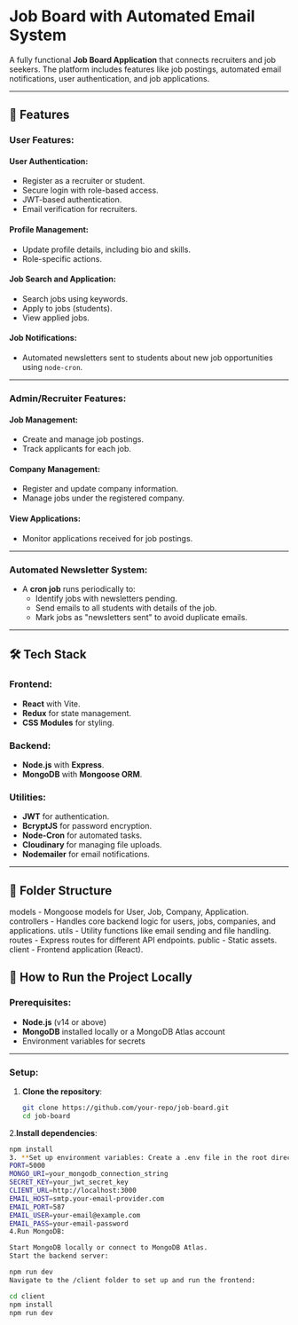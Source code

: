 # Job Board with Automated Email System

A fully functional **Job Board Application** that connects recruiters and job seekers. The platform includes features like job postings, automated email notifications, user authentication, and job applications.

---

## 🚀 Features

### User Features:
#### User Authentication:
- Register as a recruiter or student.
- Secure login with role-based access.
- JWT-based authentication.
- Email verification for recruiters.

#### Profile Management:
- Update profile details, including bio and skills.
- Role-specific actions.

#### Job Search and Application:
- Search jobs using keywords.
- Apply to jobs (students).
- View applied jobs.

#### Job Notifications:
- Automated newsletters sent to students about new job opportunities using `node-cron`.

---

### Admin/Recruiter Features:
#### Job Management:
- Create and manage job postings.
- Track applicants for each job.

#### Company Management:
- Register and update company information.
- Manage jobs under the registered company.

#### View Applications:
- Monitor applications received for job postings.

---

### Automated Newsletter System:
- A **cron job** runs periodically to:
  - Identify jobs with newsletters pending.
  - Send emails to all students with details of the job.
  - Mark jobs as "newsletters sent" to avoid duplicate emails.

---

## 🛠️ Tech Stack

### Frontend:
- **React** with Vite.
- **Redux** for state management.
- **CSS Modules** for styling.

### Backend:
- **Node.js** with **Express**.
- **MongoDB** with **Mongoose ORM**.

### Utilities:
- **JWT** for authentication.
- **BcryptJS** for password encryption.
- **Node-Cron** for automated tasks.
- **Cloudinary** for managing file uploads.
- **Nodemailer** for email notifications.

---

## 📂 Folder Structure

models        - Mongoose models for User, Job, Company, Application.
controllers   - Handles core backend logic for users, jobs, companies, and applications.
utils         - Utility functions like email sending and file handling.
routes        - Express routes for different API endpoints.
public        - Static assets.
client        - Frontend application (React).
## 🚀 How to Run the Project Locally

### Prerequisites:
- **Node.js** (v14 or above)
- **MongoDB** installed locally or a MongoDB Atlas account
- Environment variables for secrets

---

### Setup:

1. **Clone the repository**:
   ```bash
   git clone https://github.com/your-repo/job-board.git
   cd job-board
2.**Install dependencies**:
   ```bash
   npm install
3. **Set up environment variables: Create a .env file in the root directory and add the following:**:
   PORT=5000
  MONGO_URI=your_mongodb_connection_string
  SECRET_KEY=your_jwt_secret_key
  CLIENT_URL=http://localhost:3000
  EMAIL_HOST=smtp.your-email-provider.com
  EMAIL_PORT=587
  EMAIL_USER=your-email@example.com
  EMAIL_PASS=your-email-password
4.Run MongoDB:

Start MongoDB locally or connect to MongoDB Atlas.
Start the backend server:

npm run dev
Navigate to the /client folder to set up and run the frontend:

cd client
npm install
npm run dev


